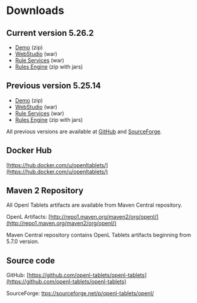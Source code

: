 # Downloads

## Current version 5.26.2

- [Demo](https://github.com/openl-tablets/openl-tablets/releases/download/5.26.2/openl-tablets-demo-5.26.2.zip) (zip)
- [WebStudio](https://github.com/openl-tablets/openl-tablets/releases/download/5.26.2/openl-tablets-webstudio-5.26.2.war) (war)
- [Rule Services](https://github.com/openl-tablets/openl-tablets/releases/download/5.26.2/openl-tablets-ws-all-5.26.2.war) (war)
- [Rules Engine](https://github.com/openl-tablets/openl-tablets/releases/download/5.26.2/openl-tablets-core-5.26.2.zip) (zip with jars)

## Previous version 5.25.14

- [Demo](https://github.com/openl-tablets/openl-tablets/releases/download/5.25.14/openl-tablets-demo-5.25.14.zip) (zip)
- [WebStudio](https://github.com/openl-tablets/openl-tablets/releases/download/5.25.14/openl-tablets-webstudio-5.25.14.war) (war)
- [Rule Services](https://github.com/openl-tablets/openl-tablets/releases/download/5.25.14/openl-tablets-ws-all-5.25.14.war) (war)
- [Rules Engine](https://github.com/openl-tablets/openl-tablets/releases/download/5.25.14/openl-tablets-core-5.25.14.zip) (zip with jars)

All previous versions are available at [GitHub](https://github.com/openl-tablets/openl-tablets/releases) and [SourceForge](https://sourceforge.net/projects/openl-tablets/files/).

## Docker Hub

[https://hub.docker.com/u/openltablets/](https://hub.docker.com/u/openltablets/)

## Maven 2 Repository

All Openl Tablets artifacts are available from Maven Central repository.

OpenL Artifacts: [http://repo1.maven.org/maven2/org/openl/](http://repo1.maven.org/maven2/org/openl/)

Maven Central repository contains OpenL Tablets artifacts beginning from 5.7.0 version.

## Source code

GitHub: [https://github.com/openl-tablets/openl-tablets](https://github.com/openl-tablets/openl-tablets)

SourceForge: [ttps://sourceforge.net/p/openl-tablets/openl/](https://sourceforge.net/p/openl-tablets/openl/)
